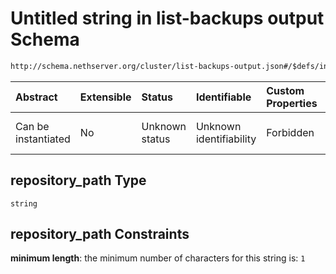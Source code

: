 # Untitled string in list-backups output Schema

```txt
http://schema.nethserver.org/cluster/list-backups-output.json#/$defs/instance-item/properties/repository_path
```



| Abstract            | Extensible | Status         | Identifiable            | Custom Properties | Additional Properties | Access Restrictions | Defined In                                                                            |
| :------------------ | :--------- | :------------- | :---------------------- | :---------------- | :-------------------- | :------------------ | :------------------------------------------------------------------------------------ |
| Can be instantiated | No         | Unknown status | Unknown identifiability | Forbidden         | Allowed               | none                | [list-backups-output.json\*](cluster/list-backups-output.json "open original schema") |

## repository\_path Type

`string`

## repository\_path Constraints

**minimum length**: the minimum number of characters for this string is: `1`
